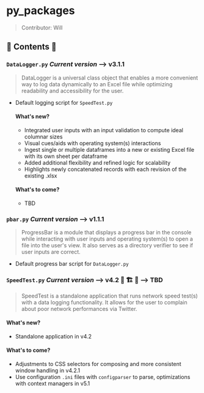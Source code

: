 # py_packages
>Contributor: Will

## 🐍 Contents 🐍 
### `DataLogger.py` ***Current version*** --> v3.1.1
>DataLogger is a universal class object that enables a more convenient way to log data dynamically to an Excel file while optimizing readability and accessibility for the user. 
- Default logging script for `SpeedTest.py` 
  #### What's new?
  - Integrated user inputs with an input validation to compute ideal columnar sizes 
  - Visual cues/aids with operating system(s) interactions
  - Ingest single or multiple dataframes into a new or existing Excel file with its own sheet per dataframe 
  - Added additional flexibility and refined logic for scalability 
  - Highlights newly concatenated records with each revision of the existing .xlsx
  
  #### What's to come?
  - TBD 

### `pbar.py` ***Current version*** --> v1.1.1 
>ProgressBar is a module that displays a progress bar in the console while interacting with user inputs and operating system(s) to open a file into the user's view. It also serves as a directory verifier to see if user inputs are correct. 
- Default progress bar script for `DataLogger.py` 

### `SpeedTest.py` ***Current version*** --> v4.2 🚧 🏗️ 🚧 --> TBD 
>SpeedTest is a standalone application that runs network speed test(s) with a data logging functionality. It allows for the user to complain about poor network performances via Twitter.  
  #### What's new? 
  - Standalone application in v4.2 
  
  #### What's to come? 
  - Adjustments to CSS selectors for composing and more consistent window handling in v4.2.1
  - Use configuration `.ini` files with `configparser` to parse, optimizations with context managers in v5.1
